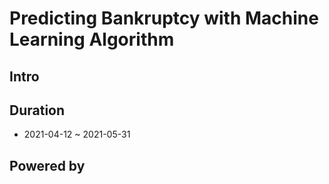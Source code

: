 # **Predicting Bankruptcy with Machine Learning Algorithm**
## Intro

## Duration
- 2021-04-12 ~ 2021-05-31

## Powered by

